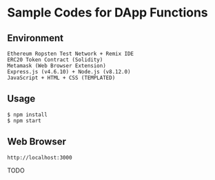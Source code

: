 # Sample Codes for DApp Functions  

## Environment  
```
Ethereum Ropsten Test Network + Remix IDE  
ERC20 Token Contract (Solidity)  
Metamask (Web Browser Extension)  
Express.js (v4.6.10) + Node.js (v8.12.0)  
JavaScript + HTML + CSS (TEMPLATED)  
```

## Usage  
```
$ npm install  
$ npm start  
```

## Web Browser  
```
http://localhost:3000  
```

TODO